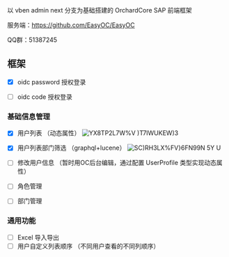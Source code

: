 以 vben admin next 分支为基础搭建的  OrchardCore SAP 前端框架

服务端：https://github.com/EasyOC/EasyOC

QQ群：51387245
## 框架

- [x] oidc password 授权登录
- [ ] oidc code 授权登录


### 基础信息管理
- [X] 用户列表 （动态属性）
![YX8TP2L7W%V )T7IWUKEW)3](https://user-images.githubusercontent.com/15613121/150072609-b25abb26-f3c9-4efe-b526-77e234c1309f.png)

- [X] 用户列表部门筛选 （graphql+lucene）
![SC)RH3LX%FV}6FN99N 5Y U](https://user-images.githubusercontent.com/15613121/150072622-4c0f33fd-804c-48d1-bf72-976a764c0173.png)

- [ ] 修改用户信息 （暂时用OC后台编辑，通过配置 UserProfile 类型实现动态属性）
- [ ] 角色管理
- [ ] 部门管理

### 通用功能
- [ ] Excel 导入导出
- [ ] 用户自定义列表顺序 （不同用户查看的不同列顺序）
